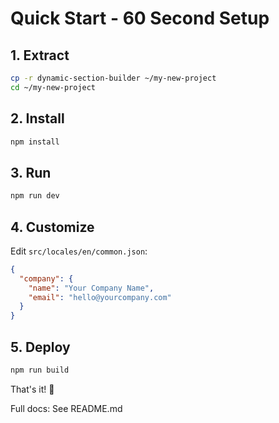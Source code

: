 # Quick Start - 60 Second Setup

## 1. Extract
```bash
cp -r dynamic-section-builder ~/my-new-project
cd ~/my-new-project
```

## 2. Install
```bash
npm install
```

## 3. Run
```bash
npm run dev
```

## 4. Customize
Edit `src/locales/en/common.json`:
```json
{
  "company": {
    "name": "Your Company Name",
    "email": "hello@yourcompany.com"
  }
}
```

## 5. Deploy
```bash
npm run build
```

That's it! 🎉

Full docs: See README.md
